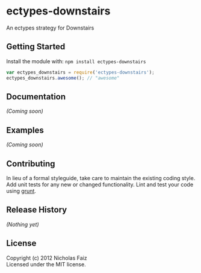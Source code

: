 # ectypes-downstairs

An ectypes strategy for Downstairs

## Getting Started
Install the module with: `npm install ectypes-downstairs`

```javascript
var ectypes_downstairs = require('ectypes-downstairs');
ectypes_downstairs.awesome(); // "awesome"
```

## Documentation
_(Coming soon)_

## Examples
_(Coming soon)_

## Contributing
In lieu of a formal styleguide, take care to maintain the existing coding style. Add unit tests for any new or changed functionality. Lint and test your code using [grunt](https://github.com/cowboy/grunt).

## Release History
_(Nothing yet)_

## License
Copyright (c) 2012 Nicholas Faiz  
Licensed under the MIT license.
